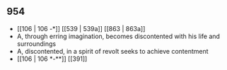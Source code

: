 ## 954
- [[106 | 106 -*]] [[539 | 539a]] [[863 | 863a]] 
- A, through erring imagination, becomes discontented with his life and surroundings
- A, discontented, in a spirit of revolt seeks to achieve contentment
- [[106 | 106 *-**]] [[391]] 

